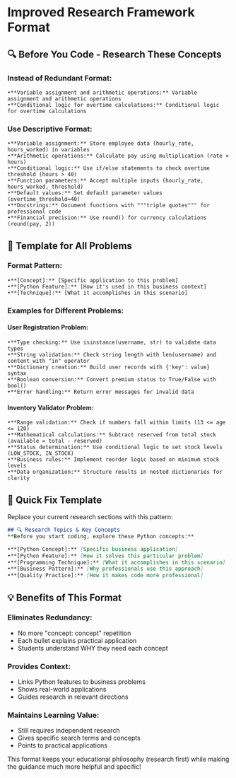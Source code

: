 # Improved Research Framework Format

## 🔍 Before You Code - Research These Concepts

### **Instead of Redundant Format:**
```
•**Variable assignment and arithmetic operations:** Variable assignment and arithmetic operations
•**Conditional logic for overtime calculations:** Conditional logic for overtime calculations
```

### **Use Descriptive Format:**
```
•**Variable assignment:** Store employee data (hourly_rate, hours_worked) in variables
•**Arithmetic operations:** Calculate pay using multiplication (rate × hours)  
•**Conditional logic:** Use if/else statements to check overtime threshold (hours > 40)
•**Function parameters:** Accept multiple inputs (hourly_rate, hours_worked, threshold)
•**Default values:** Set default parameter values (overtime_threshold=40)
•**Docstrings:** Document functions with """triple quotes""" for professional code
•**Financial precision:** Use round() for currency calculations (round(pay, 2))
```

## 🎯 Template for All Problems

### **Format Pattern:**
```
•**[Concept]:** [Specific application to this problem]
•**[Python Feature]:** [How it's used in this business context]
•**[Technique]:** [What it accomplishes in this scenario]
```

### **Examples for Different Problems:**

#### **User Registration Problem:**
```
•**Type checking:** Use isinstance(username, str) to validate data types
•**String validation:** Check string length with len(username) and content with "in" operator
•**Dictionary creation:** Build user records with {'key': value} syntax
•**Boolean conversion:** Convert premium status to True/False with bool()
•**Error handling:** Return error messages for invalid data
```

#### **Inventory Validator Problem:**
```
•**Range validation:** Check if numbers fall within limits (13 <= age <= 120)
•**Mathematical calculations:** Subtract reserved from total stock (available = total - reserved)
•**Status determination:** Use conditional logic to set stock levels (LOW_STOCK, IN_STOCK)
•**Business rules:** Implement reorder logic based on minimum stock levels
•**Data organization:** Structure results in nested dictionaries for clarity
```

## 🎯 Quick Fix Template

Replace your current research sections with this pattern:

```markdown
## 🔍 Research Topics & Key Concepts
**Before you start coding, explore these Python concepts:**

•**[Python Concept]:** [Specific business application]
•**[Python Feature]:** [How it solves this particular problem]  
•**[Programming Technique]:** [What it accomplishes in this scenario]
•**[Business Pattern]:** [Why professionals use this approach]
•**[Quality Practice]:** [How it makes code more professional]
```

## 💡 Benefits of This Format

### **Eliminates Redundancy:**
- No more "concept: concept" repetition
- Each bullet explains practical application
- Students understand WHY they need each concept

### **Provides Context:**
- Links Python features to business problems
- Shows real-world applications
- Guides research in relevant directions

### **Maintains Learning Value:**
- Still requires independent research
- Gives specific search terms and concepts
- Points to practical applications

This format keeps your educational philosophy (research first) while making the guidance much more helpful and specific!